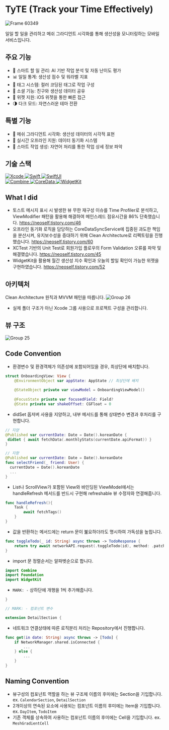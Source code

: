 # TyTE (Track your Time Effectively)
![Frame 60349](https://github.com/user-attachments/assets/9e8b0a7f-a56e-45b2-be13-d5f8cdc10373)

일일 할 일을 관리하고 메쉬 그라디언트 시각화를 통해 생산성을 모니터링하는 모바일 서비스입니다.

## 주요 기능
- 🎯 스마트 할 일 관리: AI 기반 작업 분석 및 자동 난이도 평가
- 📊 일일 통계: 생산성 점수 및 워라벨 지표
- 🎨 태그 시스템: 컬러 코딩된 태그로 작업 구성
- 👥 소셜 기능: 친구와 생산성 데이터 공유
- 🔄 위젯 지원: iOS 위젯을 통한 빠른 접근
- 🌗 다크 모드: 자연스러운 테마 전환

## 특별 기능
- 🌈 메쉬 그라디언트 시각화: 생산성 데이터의 시각적 표현
- 📱 실시간 오프라인 지원: 데이터 동기화 시스템
- 🤖 스마트 작업 생성: 자연어 처리를 통한 작업 상세 정보 파악

## 기술 스택
<div>
  <a href="https://developer.apple.com/xcode/" target="_blank">
    <img src="https://img.shields.io/badge/Xcode_16.2-147EFB?style=for-the-badge&logo=xcode&logoColor=white" alt="Xcode">
  </a>
  <a href="https://swift.org/" target="_blank">
    <img src="https://img.shields.io/badge/Swift_5.5-F05138?style=for-the-badge&logo=swift&logoColor=white" alt="Swift">
  </a>
  <a href="https://developer.apple.com/xcode/swiftui/" target="_blank">
    <img src="https://img.shields.io/badge/SwiftUI-000000?style=for-the-badge&logo=swift&logoColor=blue" alt="SwiftUI">
  </a>
  <br>
  <a href="https://developer.apple.com/documentation/combine" target="_blank">
    <img src="https://img.shields.io/badge/Combine-FF9500?style=for-the-badge&logoColor=white" alt="Combine">
  </a>
  <a href="https://developer.apple.com/documentation/coredata" target="_blank">
    <img src="https://img.shields.io/badge/CoreData-5856D6?style=for-the-badge&logoColor=white" alt="CoreData">
  </a>
  <a href="https://developer.apple.com/widgets/" target="_blank">
    <img src="https://img.shields.io/badge/WidgetKit-40C4FF?style=for-the-badge&logoColor=white" alt="WidgetKit">
  </a>
</div>

## What I did
- 토스트 메시지 표시 시 발생한 뷰 무한 재구성 이슈를 Time Profiler로 분석하고, ViewModifier 패턴을 활용해 해결하여 메인스레드 점유시간을 86% 단축했습니다.
https://neoself.tistory.com/46
- 오프라인 동기화 로직을 담당하는 CoreDataSyncService에 집중된 과도한 책임을 분산시켜, 유지보수성을 증대하기 위해 Clean Architecture로 리펙토링을 진행했습니다.
https://neoself.tistory.com/60
- XCTest 기반의 Unit Test로 회원가입 플로우의 Form Validation 오류를 파악 및 해결했습니다.
https://neoself.tistory.com/45
- WidgetKit을 활용해 월간 생산성 지수 확인과 오늘의 할일 확인이 가능한 위젯을 구현하였습니다.
https://neoself.tistory.com/52

## 아키텍처
Clean Architecture 원칙과 MVVM 패턴을 따릅니다.
![Group 26](https://github.com/user-attachments/assets/1acc5453-271f-4f7b-ad06-dc38cc9970ce)
* 실제 폴더 구조가 아닌 Xcode 그룹 사용으로 프로젝트 구성을 관리합니다.

## 뷰 구조
![Group 25](https://github.com/user-attachments/assets/fbcb3da3-4c01-4360-a82c-435b76decbff)

## Code Convention
- 환경변수 및 환경객체가 의존성에 포함되어있을 경우, 최상단에 배치합니다.
```swift
struct OnboardingView: View {
    @EnvironmentObject var appState: AppState // 최상단에 배치
    
    @StateObject private var viewModel = OnboardingViewModel()
    
    @FocusState private var focusedField: Field?
    @State private var shakeOffset: CGFloat = 0
```

- didSet 옵저버 사용을 지양하고, 내부 메서드를 통해 상태변수 변경과 후처리를 구현합니다.
```swift
// 지양
@Published var currentDate: Date = Date().koreanDate {
 didSet { await fetchData(.monthlyStats(currentDate.apiFormat)) }
}

// 지향
@Published var currentDate: Date = Date().koreanDate
func selectFriend(_ friend: User) {
  currentDate = Date().koreanDate
  ... 
}
```

- List나 ScrollView가 포함된 View와 바인딩된 ViewModel에서는 handleRefresh 메서드를 반드시 구현해 refreshable 뷰 수정자와 연결해줍니다.
```swift
func handleRefresh(){
    Task {
        await fetchTags()
    }
}
```

- 값을 반환하는 메서드에는 return 문이 붎요하더라도 명시하여 가독성을 높힙니다.
```swift
func toggleTodo(_ id: String) async throws -> TodoResponse {
    return try await networkAPI.request(.toggleTodo(id), method: .patch, parameters: nil)
}
```

- import 문 정렬순서는 알파벳순으로 합니다.
```swift
import Combine
import Foundation
import WidgetKit
```

- ``MARK: -`` 상하단에 개행을 1씩 추가해줍니다.
```swift
}

// MARK: - 컴포넌트 변수

extension DetailSection {
```

- 네트워크 연결상태에 따른 로직분리 처리는 Repository에서 진행합니다.
```swift
func get(in date: String) async throws -> [Todo] {
    if NetworkManager.shared.isConnected {
        ...
    } else {
        ...
    }
}
```

## Naming Convention
- 뷰구성의 컴포넌트 역할을 하는 뷰 구조체 이름의 후미에는 Section을 기입합니다.
ex. ``CalendarSection``, ``DetailSection``
- 2개이상의 연속된 요소에 사용되는 컴포넌트 이름의 후미에는 Item을 기입합니다.
ex. ``DayItem``, ``TodoItem``
- 기존 객체를 상속하여 사용하는 컴포넌트 이름의 후미에는 Cell을 기입합니다.
ex. ``MeshGradientCell``

